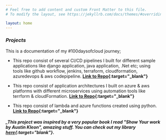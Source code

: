 ```yaml
---
# Feel free to add content and custom Front Matter to this file.
# To modify the layout, see https://jekyllrb.com/docs/themes/#overriding-theme-defaults

layout: home
---
```



### _Projects_
This is a documentation of my #100daysofcloud journey;

* This repo consist of several CI/CD pipelines I built for different sample applications like django application, java application, .Net etc; using tools like github workflow, jenkins, terraform, cloudformation, azuredevops & aws codepipeline. 
**[Link to Repo](https://github.com/goekezie/theCommitted){:target="_blank"}**

* This repo consist of application architectures I built on azure & aws platforms with different microservices using automation tools like terrform & cloudFormation.
**[Link to Repo](https://github.com/goekezie/CloudArchitecture){:target="_blank"}**

* This repo consist of lambda and azure functions created using python.
**[Link to Repo](https://github.com/goekezie/azfunctionslambda.git){:target="_blank"}**




##### _This project was inspired by a very popular book I read "**Show Your work** by **Austin Kleon**", amazing stuff. You can check out my library [here](https://drive.google.com/drive/folders/11VaGywrocBCWn3j5GuYqkMjLkG1dLqWm?usp=sharing){:target="_blank"}_.



